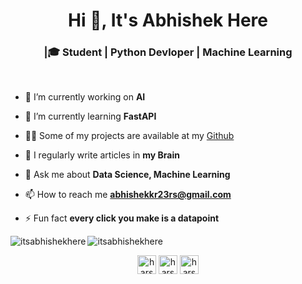 <h1 align="center">Hi 👋, It's Abhishek Here</h1>
<h3 align="center">|🎓 Student | Python Devloper | Machine Learning </h3>

<br>

- 🔭 I’m currently working on **AI**

- 🌱 I’m currently learning **FastAPI**

<!--
- 👯 I’m looking to collaborate on ***update soon***
- 🤔 I’m looking for help with ***update soon***-->

- 👨‍💻 Some of my projects are available at my [Github](https://github.com/itsabhishekhere?tab=repositories)

- 📝 I regularly write articles in **my Brain**

- 💬 Ask me about **Data Science, Machine Learning**

- 📫 How to reach me **abhishekkr23rs@gmail.com**

- ⚡ Fun fact **every click you make is a datapoint**



<img align="left" src="https://github-readme-stats.vercel.app/api/top-langs/?username=itsabhishekhere&layout=compact&hide=html&theme=radical" alt="itsabhishekhere" />

<img align="center" src="https://github-readme-stats.vercel.app/api?username=itsabhishekhere&show_icons=true&theme=radical" alt="itsabhishekhere" />

<p align="center">
</a>
<a href="https://www.linkedin.com/in/abhishek-5b642580/" target="blank"><img align="center" src="https://cdn.jsdelivr.net/npm/simple-icons@3.0.1/icons/linkedin.svg" alt="harshcasper" height="30" width="30" /></a>
<a href="https://www.kaggle.com/iabhishekmaurya" target="blank"><img align="center" src="https://cdn.jsdelivr.net/npm/simple-icons@3.0.1/icons/kaggle.svg" alt="harshcasper" height="30" width="30" /></a>
<a href="https://www.instagram.com/__hey_abhi/" target="blank"><img align="center" src="https://cdn.jsdelivr.net/npm/simple-icons@3.0.1/icons/instagram.svg" alt="harshcasper" height="30" width="30" /></a>
</p>

